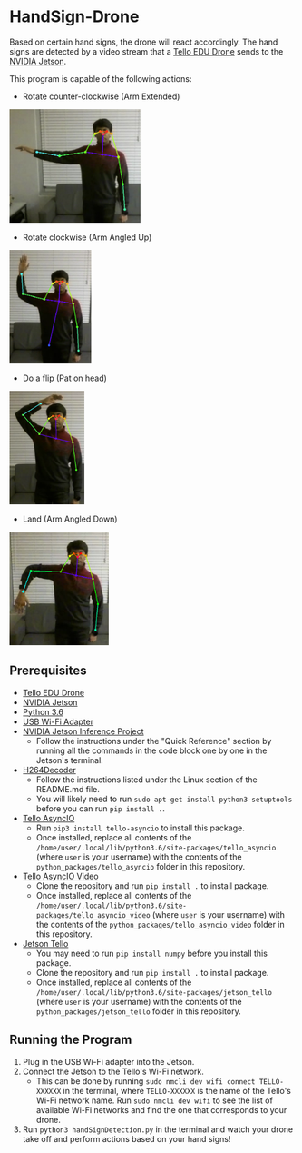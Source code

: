 # HandSign-Drone

Based on certain hand signs, the drone will react accordingly. The hand signs are detected by a video stream that a [Tello EDU Drone](https://www.ryzerobotics.com/tello-edu) sends to the [NVIDIA Jetson](https://developer.nvidia.com/embedded/jetson-nano-developer-kit).

This program is capable of the following actions:
- Rotate counter-clockwise (Arm Extended)
<img src="images/ArmExtended.png" alt="Arm Extended" style="height:200px;"/>

- Rotate clockwise (Arm Angled Up)
<img src="images/ArmAngleUp.png" alt="Arm Angled Up" style="height:200px;"/>

- Do a flip (Pat on head)
<img src="images/HeadPat.png" alt="Pat on Head" style="height:200px;"/>

- Land (Arm Angled Down)
<img src="images/ArmAngleDown.png" alt="Arm Angled Down" style="height:200px;"/>

## Prerequisites
- [Tello EDU Drone](https://www.ryzerobotics.com/tello-edu)
- [NVIDIA Jetson](https://developer.nvidia.com/embedded/jetson-nano-developer-kit)
- [Python 3.6](https://www.python.org/downloads/release/python-360/)
- [USB Wi-Fi Adapter](https://www.amazon.com/TP-Link-wireless-network-Adapter-SoftAP/dp/B008IFXQFU/ref=sr_1_3)
- [NVIDIA Jetson Inference Project](https://github.com/dusty-nv/jetson-inference/blob/master/docs/building-repo-2.md#quick-reference)
  - Follow the instructions under the "Quick Reference" section by running all the commands in the code block one by one in the Jetson's terminal.
- [H264Decoder](https://github.com/robagar/h264decoder?tab=readme-ov-file#linux)
  - Follow the instructions listed under the Linux section of the README.md file.
  - You will likely need to run `sudo apt-get install python3-setuptools` before you can run `pip install .`.
- [Tello AsyncIO](https://github.com/robagar/tello-asyncio)
  - Run `pip3 install tello-asyncio` to install this package.
  - Once installed, replace all contents of the `/home/user/.local/lib/python3.6/site-packages/tello_asyncio` (where `user` is your username) with the contents of the `python_packages/tello_asyncio` folder in this repository.
- [Tello AsyncIO Video](https://github.com/robagar/tello-asyncio-video)
  - Clone the repository and run `pip install .` to install package.
  - Once installed, replace all contents of the `/home/user/.local/lib/python3.6/site-packages/tello_asyncio_video` (where `user` is your username) with the contents of the `python_packages/tello_asyncio_video` folder in this repository.
- [Jetson Tello](https://github.com/robagar/jetson-tello)
  - You may need to run `pip install numpy` before you install this package.
  - Clone the repository and run `pip install .` to install package.
  - Once installed, replace all contents of the `/home/user/.local/lib/python3.6/site-packages/jetson_tello` (where `user` is your username) with the contents of the `python_packages/jetson_tello` folder in this repository.

## Running the Program
1. Plug in the USB Wi-Fi adapter into the Jetson.
2. Connect the Jetson to the Tello's Wi-Fi network.
   - This can be done by running `sudo nmcli dev wifi connect TELLO-XXXXXX` in the terminal, where `TELLO-XXXXXX` is the name of the Tello's Wi-Fi network name. Run `sudo nmcli dev wifi` to see the list of available Wi-Fi networks and find the one that corresponds to your drone.
3. Run `python3 handSignDetection.py` in the terminal and watch your drone take off and perform actions based on your hand signs!